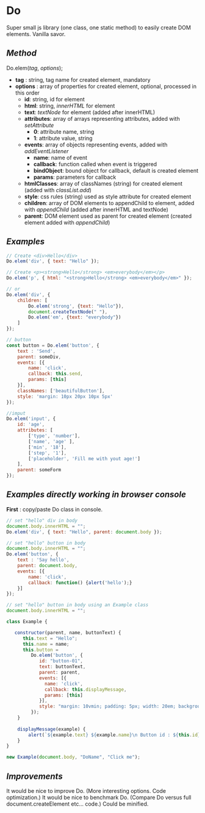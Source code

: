 # Do
Super small js library (one class, one static method) to easily create DOM elements. Vanilla savor.

*Method*
--------

Do.elem(*tag*, *options*);

* **tag** : string, tag name for created element, mandatory
* **options** : array of properties for created element, optional, processed in this order
    * **id**: string, id for element
    * **html**: string, *innerHTML* for element
    * **text**: *textNode* for element (added after innerHTML)
    * **attributes**: array of arrays representing attributes, added with *setAttribute*
        * **0**: attribute name, string
        * **1**: attribute value, string
    * **events**: array of objects representing events, added with *addEventListener*
        * **name**: name of event
        * **callback**: function called when event is triggered
        * **bindObject**: bound object for callback, default is created element
        * **params**: parameters for callback
    * **htmlClasses**: array of classNames (string) for created element (added with *classList.add*)
    * **style**: css rules (string) used as style attribute for created element
    * **children**: array of DOM elements to appendChild to element, added with *appendChild* (added after innerHTML and textNode)
    * **parent**: DOM element used as parent for created element (created element added with *appendChild*)
        

*Examples*
------------

```javascript
// Create <div>Hello</div>
Do.elem('div', { text: "Hello" });
```
```javascript
// Create <p><strong>Hello</strong> <em>everybody</em></p>
Do.elem('p', { html: "<strong>Hello</strong> <em>everybody</em>" });

// or
Do.elem('div', {
    children: [
        Do.elem('strong', {text: "Hello"}), 
        document.createTextNode(" "), 
        Do.elem('em', {text: "everybody"})
    ] 
});
```

```javascript
// button
const button = Do.elem('button', {                       
    text : 'Send',
    parent: someDiv,
    events: [{
        name: 'click', 
        callback: this.send, 
        params: [this]
    }],
    classNames: ['beautifulButton'],
    style: 'margin: 10px 20px 10px 5px' 
});
```

```javascript
//imput 
Do.elem('input', {             
    id: 'age',
    attributes: [
        ['type', 'number'],
        ['name', 'age' ],
        ['min', '18'], 
        ['step', '1'], 
        ['placeholder', 'Fill me with yout age!']        
    ],
    parent: someForm 
});
```

*Examples directly working in browser console*
------------

**First** : copy/paste Do class in console.

```javascript
// set "hello" div in body
document.body.innerHTML = "";
Do.elem('div', { text: "Hello", parent: document.body });
```

```javascript
// set "hello" button in body
document.body.innerHTML = "";
Do.elem('button', {                       
    text : 'Say hello',
    parent: document.body,
    events: [{
        name: 'click', 
        callback: function() {alert('hello');}
    }]
});
```

```javascript
// set "hello" button in body using an Example class
document.body.innerHTML = "";

class Example {

   constructor(parent, name, buttonText) {
      this.text = "Hello";
      this.name = name;
      this.button = 
         Do.elem('button', { 
            id: "button-01",
            text: buttonText,
            parent: parent,
            events: [{
              name: 'click', 
              callback: this.displayMessage,
              params: [this]
            }],
            style: "margin: 10vmin; padding: 5px; width: 20em; background-color: #c9d8c5"
         });
    }
      
    displayMessage(example) {
        alert(`${example.text} ${example.name}\n Button id : ${this.id}`);
    }
}

new Example(document.body, "DoName", "Click me");
```


*Improvements*
--------------

It would be nice to improve Do. (More interesting options. Code optimization.)
It would be nice to benchmark Do. (Compare Do versus full document.createElement etc... code.)
Could be minified.
